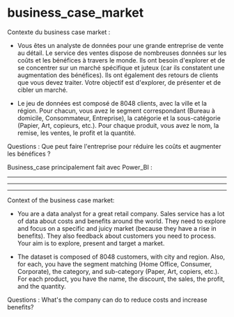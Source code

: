 # business_case_market

Contexte du business case market :

- Vous êtes un analyste de données pour une grande entreprise de vente au détail. Le service des ventes dispose de nombreuses données sur les coûts et les bénéfices à travers le monde. Ils ont besoin d'explorer et de se concentrer sur un marché spécifique et juteux (car ils constatent une augmentation des bénéfices). Ils ont également des retours de clients que vous devez traiter. Votre objectif est d'explorer, de présenter et de cibler un marché.

- Le jeu de données est composé de 8048 clients, avec la ville et la région. Pour chacun, vous avez le segment correspondant (Bureau à domicile, Consommateur, Entreprise), la catégorie et la sous-catégorie (Papier, Art, copieurs, etc.). Pour chaque produit, vous avez le nom, la remise, les ventes, le profit et la quantité.

Questions : 
Que peut faire l'entreprise pour réduire les coûts et augmenter les bénéfices ?

Business_case principalement fait avec Power_BI : 

__________________________________________________________________________________________________________________________________________________________________
__________________________________________________________________________________________________________________________________________________________________
__________________________________________________________________________________________________________________________________________________________________

Context of the business case market:

- You are a data analyst for a great retail company. Sales service has a lot of data about costs and benefits around the world.
They need to explore and focus on a specific and juicy market (because they have a rise in benefits). They also feedback about customers you need to process. Your aim is to explore, present and target a market.

- The dataset is composed of 8048 customers, with city and region. Also, for each, you have the segment matching (Home Office, Consumer, Corporate), the category, and sub-category (Paper, Art, copiers, etc.). For each product, you have the name, the discount, the sales, the profit, and the quantity.

Questions :
What's the company can do to reduce costs and increase benefits?
